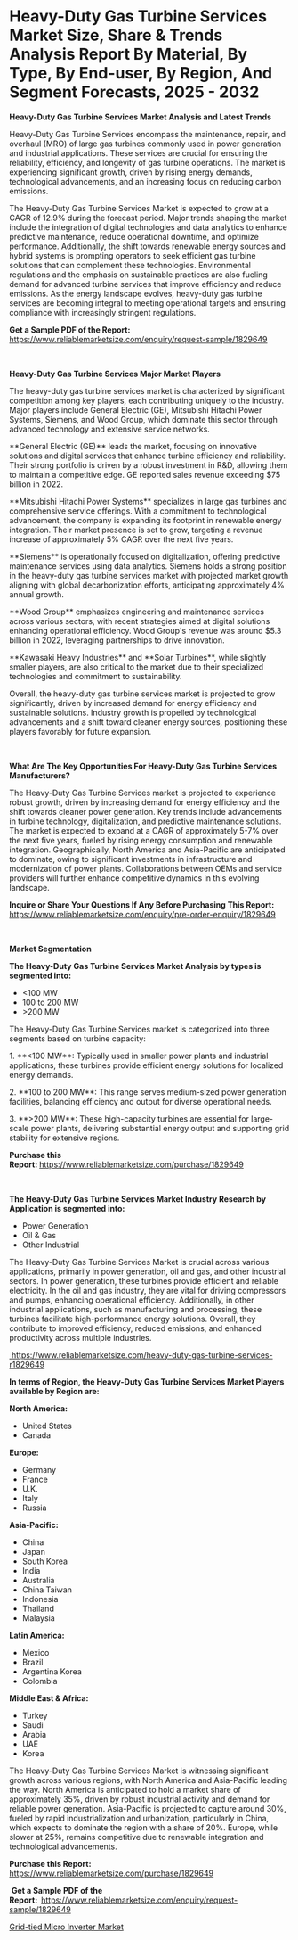 <p><h1>Heavy-Duty Gas Turbine Services Market Size, Share & Trends Analysis Report By Material, By Type, By End-user, By Region, And Segment Forecasts, 2025 - 2032</h1></p><p><strong>Heavy-Duty Gas Turbine Services Market Analysis and Latest Trends</strong></p>
<p><p>Heavy-Duty Gas Turbine Services encompass the maintenance, repair, and overhaul (MRO) of large gas turbines commonly used in power generation and industrial applications. These services are crucial for ensuring the reliability, efficiency, and longevity of gas turbine operations. The market is experiencing significant growth, driven by rising energy demands, technological advancements, and an increasing focus on reducing carbon emissions.</p><p>The Heavy-Duty Gas Turbine Services Market is expected to grow at a CAGR of 12.9% during the forecast period. Major trends shaping the market include the integration of digital technologies and data analytics to enhance predictive maintenance, reduce operational downtime, and optimize performance. Additionally, the shift towards renewable energy sources and hybrid systems is prompting operators to seek efficient gas turbine solutions that can complement these technologies. Environmental regulations and the emphasis on sustainable practices are also fueling demand for advanced turbine services that improve efficiency and reduce emissions. As the energy landscape evolves, heavy-duty gas turbine services are becoming integral to meeting operational targets and ensuring compliance with increasingly stringent regulations.</p></p>
<p><strong>Get a Sample PDF of the Report:&nbsp;</strong> <a href="https://www.reliablemarketsize.com/enquiry/request-sample/1829649?utm_campaign=2445&utm_medium=2&utm_source=Github&utm_content=ia&utm_term=07042025&utm_id=heavy-duty-gas-turbine-services">https://www.reliablemarketsize.com/enquiry/request-sample/1829649</a></p>
<p>&nbsp;</p>
<p><strong>Heavy-Duty Gas Turbine Services Major Market Players</strong></p>
<p><p>The heavy-duty gas turbine services market is characterized by significant competition among key players, each contributing uniquely to the industry. Major players include General Electric (GE), Mitsubishi Hitachi Power Systems, Siemens, and Wood Group, which dominate this sector through advanced technology and extensive service networks. </p><p>**General Electric (GE)** leads the market, focusing on innovative solutions and digital services that enhance turbine efficiency and reliability. Their strong portfolio is driven by a robust investment in R&D, allowing them to maintain a competitive edge. GE reported sales revenue exceeding $75 billion in 2022.</p><p>**Mitsubishi Hitachi Power Systems** specializes in large gas turbines and comprehensive service offerings. With a commitment to technological advancement, the company is expanding its footprint in renewable energy integration. Their market presence is set to grow, targeting a revenue increase of approximately 5% CAGR over the next five years.</p><p>**Siemens** is operationally focused on digitalization, offering predictive maintenance services using data analytics. Siemens holds a strong position in the heavy-duty gas turbine services market with projected market growth aligning with global decarbonization efforts, anticipating approximately 4% annual growth.</p><p>**Wood Group** emphasizes engineering and maintenance services across various sectors, with recent strategies aimed at digital solutions enhancing operational efficiency. Wood Group's revenue was around $5.3 billion in 2022, leveraging partnerships to drive innovation.</p><p>**Kawasaki Heavy Industries** and **Solar Turbines**, while slightly smaller players, are also critical to the market due to their specialized technologies and commitment to sustainability. </p><p>Overall, the heavy-duty gas turbine services market is projected to grow significantly, driven by increased demand for energy efficiency and sustainable solutions. Industry growth is propelled by technological advancements and a shift toward cleaner energy sources, positioning these players favorably for future expansion.</p></p>
<p>&nbsp;</p>
<p><strong>What Are The Key Opportunities For Heavy-Duty Gas Turbine Services Manufacturers?</strong></p>
<p><p>The Heavy-Duty Gas Turbine Services market is projected to experience robust growth, driven by increasing demand for energy efficiency and the shift towards cleaner power generation. Key trends include advancements in turbine technology, digitalization, and predictive maintenance solutions. The market is expected to expand at a CAGR of approximately 5-7% over the next five years, fueled by rising energy consumption and renewable integration. Geographically, North America and Asia-Pacific are anticipated to dominate, owing to significant investments in infrastructure and modernization of power plants. Collaborations between OEMs and service providers will further enhance competitive dynamics in this evolving landscape.</p></p>
<p><strong>Inquire or Share Your Questions If Any Before Purchasing This Report:</strong> <a href="https://www.reliablemarketsize.com/enquiry/pre-order-enquiry/1829649?utm_campaign=2445&utm_medium=2&utm_source=Github&utm_content=ia&utm_term=07042025&utm_id=heavy-duty-gas-turbine-services">https://www.reliablemarketsize.com/enquiry/pre-order-enquiry/1829649</a></p>
<p>&nbsp;</p>
<p><strong>Market Segmentation</strong></p>
<p><strong>The Heavy-Duty Gas Turbine Services Market Analysis by types is segmented into:</strong></p>
<p><ul><li><100 MW</li><li>100 to 200 MW</li><li>>200 MW</li></ul></p>
<p><p>The Heavy-Duty Gas Turbine Services market is categorized into three segments based on turbine capacity: </p><p>1. **<100 MW**: Typically used in smaller power plants and industrial applications, these turbines provide efficient energy solutions for localized energy demands. </p><p>2. **100 to 200 MW**: This range serves medium-sized power generation facilities, balancing efficiency and output for diverse operational needs. </p><p>3. **>200 MW**: These high-capacity turbines are essential for large-scale power plants, delivering substantial energy output and supporting grid stability for extensive regions.</p></p>
<p><strong>Purchase this Report:&nbsp;</strong><a href="https://www.reliablemarketsize.com/purchase/1829649?utm_campaign=2445&utm_medium=2&utm_source=Github&utm_content=ia&utm_term=07042025&utm_id=heavy-duty-gas-turbine-services">https://www.reliablemarketsize.com/purchase/1829649</a></p>
<p>&nbsp;</p>
<p><strong>The Heavy-Duty Gas Turbine Services Market Industry Research by Application is segmented into:</strong></p>
<p><ul><li>Power Generation</li><li>Oil & Gas</li><li>Other Industrial</li></ul></p>
<p><p>The Heavy-Duty Gas Turbine Services Market is crucial across various applications, primarily in power generation, oil and gas, and other industrial sectors. In power generation, these turbines provide efficient and reliable electricity. In the oil and gas industry, they are vital for driving compressors and pumps, enhancing operational efficiency. Additionally, in other industrial applications, such as manufacturing and processing, these turbines facilitate high-performance energy solutions. Overall, they contribute to improved efficiency, reduced emissions, and enhanced productivity across multiple industries.</p></p>
<p><a href="https://www.reliablemarketsize.com/heavy-duty-gas-turbine-services-r1829649?utm_campaign=2445&utm_medium=2&utm_source=Github&utm_content=ia&utm_term=07042025&utm_id=heavy-duty-gas-turbine-services">&nbsp;https://www.reliablemarketsize.com/heavy-duty-gas-turbine-services-r1829649</a></p>
<p><strong>In terms of Region, the Heavy-Duty Gas Turbine Services Market Players available by Region are:</strong></p>
<p>
    <p> <strong> North America: </strong>
        <ul>
            <li>United States</li>
            <li>Canada</li>
        </ul>
        </p> 
    <p> <strong> Europe: </strong>
        <ul>
            <li>Germany</li>
            <li>France</li>
            <li>U.K.</li>
            <li>Italy</li>
            <li>Russia</li>
        </ul>
        </p> 
    <p> <strong> Asia-Pacific: </strong>
        <ul>
            <li>China</li>
            <li>Japan</li>
            <li>South Korea</li>
            <li>India</li>
            <li>Australia</li>
            <li>China Taiwan</li>
            <li>Indonesia</li>
            <li>Thailand</li>
            <li>Malaysia</li>
        </ul>
        </p> 
    <p> <strong> Latin America: </strong>
        <ul>
            <li>Mexico</li>
            <li>Brazil</li>
            <li>Argentina Korea</li>
            <li>Colombia</li>
        </ul>
        </p> 
    <p> <strong> Middle East & Africa: </strong>
        <ul>
            <li>Turkey</li>
            <li>Saudi</li>
            <li>Arabia</li>
            <li>UAE</li>
            <li>Korea</li>
        </ul>
    </p>
    </p>
<p><p>The Heavy-Duty Gas Turbine Services Market is witnessing significant growth across various regions, with North America and Asia-Pacific leading the way. North America is anticipated to hold a market share of approximately 35%, driven by robust industrial activity and demand for reliable power generation. Asia-Pacific is projected to capture around 30%, fueled by rapid industrialization and urbanization, particularly in China, which expects to dominate the region with a share of 20%. Europe, while slower at 25%, remains competitive due to renewable integration and technological advancements.</p></p>
<p><strong>Purchase this Report: </strong><a href="https://www.reliablemarketsize.com/purchase/1829649?utm_campaign=2445&utm_medium=2&utm_source=Github&utm_content=ia&utm_term=07042025&utm_id=heavy-duty-gas-turbine-services">https://www.reliablemarketsize.com/purchase/1829649</a></p>
<p>&nbsp;<strong>Get a Sample PDF of the Report:&nbsp;&nbsp;</strong><a href="https://www.reliablemarketsize.com/enquiry/request-sample/1829649?utm_campaign=2445&utm_medium=2&utm_source=Github&utm_content=ia&utm_term=07042025&utm_id=heavy-duty-gas-turbine-services">https://www.reliablemarketsize.com/enquiry/request-sample/1829649</a></p>
<p><strong></strong></p>
<p><p><a href="https://github.com/leopardmicheal7019/Market-Research-Report-List-1/blob/main/grid-tied-micro-inverter-market.md?utm_campaign=2445&utm_medium=2&utm_source=Github&utm_content=ia&utm_term=07042025&utm_id=heavy-duty-gas-turbine-services">Grid-tied Micro Inverter Market</a></p></p>